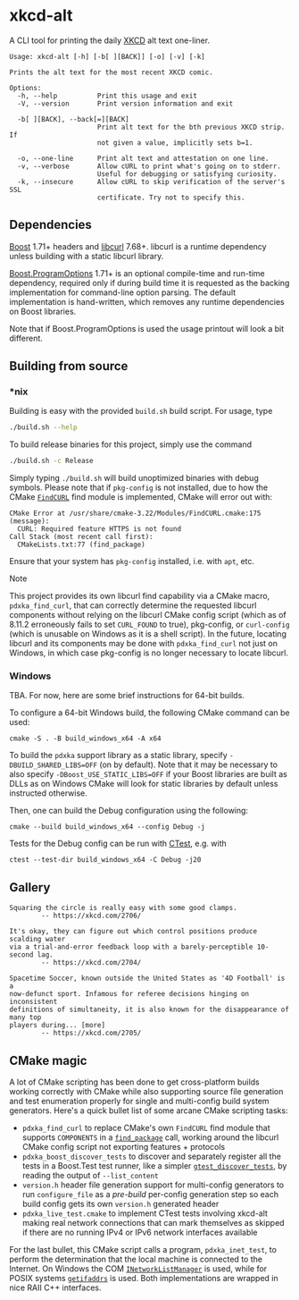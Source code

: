 # xkcd-alt

A CLI tool for printing the daily [XKCD](https://xkcd.com/) alt text one-liner.

```
Usage: xkcd-alt [-h] [-b[ ][BACK]] [-o] [-v] [-k]

Prints the alt text for the most recent XKCD comic.

Options:
  -h, --help          Print this usage and exit
  -V, --version       Print version information and exit

  -b[ ][BACK], --back[=][BACK]
                      Print alt text for the bth previous XKCD strip. If
                      not given a value, implicitly sets b=1.

  -o, --one-line      Print alt text and attestation on one line.
  -v, --verbose       Allow cURL to print what's going on to stderr.
                      Useful for debugging or satisfying curiosity.
  -k, --insecure      Allow cURL to skip verification of the server's SSL
                      certificate. Try not to specify this.
```

## Dependencies

[Boost](https://www.boost.org/) 1.71+ headers and
[libcurl](https://curl.se/libcurl/) 7.68+. libcurl is a runtime dependency
unless building with a static libcurl library.

[Boost.ProgramOptions](https://theboostcpplibraries.com/boost.program_options)
1.71+ is an optional compile-time and run-time dependency, required only if
during build time it is requested as the backing implementation for
command-line option parsing. The default implementation is hand-written, which
removes any runtime dependencies on Boost libraries.

Note that if Boost.ProgramOptions is used the usage printout will look a bit
different.

## Building from source

### *nix

Building is easy with the provided `build.sh` build script. For usage, type

```bash
./build.sh --help
```

To build release binaries for this project, simply use the command

```bash
./build.sh -c Release
```

Simply typing `./build.sh` will build unoptimized binaries with debug symbols.
Please note that if `pkg-config` is not installed, due to how the CMake
[`FindCURL`](https://cmake.org/cmake/help/latest/module/FindCURL.html) find
module is implemented, CMake will error out with:

```
CMake Error at /usr/share/cmake-3.22/Modules/FindCURL.cmake:175 (message):
  CURL: Required feature HTTPS is not found
Call Stack (most recent call first):
  CMakeLists.txt:77 (find_package)
```

Ensure that your system has `pkg-config` installed, i.e. with `apt`, etc.

> [!NOTE]
>
> This project provides its own libcurl find capability via a CMake macro,
> `pdxka_find_curl`, that can correctly determine the requested libcurl
> components without relying on the libcurl CMake config script (which as of
> 8.11.2 erroneously fails to set `CURL_FOUND` to true), pkg-config, or
> `curl-config` (which is unusable on Windows as it is a shell script). In the
> future, locating libcurl and its components may be done with
> `pdxka_find_curl` not just on Windows, in which case pkg-config is no longer
> necessary to locate libcurl.

### Windows

TBA. For now, here are some brief instructions for 64-bit builds.

To configure a 64-bit Windows build, the following CMake command can be used:

```shell
cmake -S . -B build_windows_x64 -A x64
```

To build the `pdxka` support library as a static library, specify
`-DBUILD_SHARED_LIBS=OFF` (on by default). Note that it may be necessary to
also specify `-DBoost_USE_STATIC_LIBS=OFF` if your Boost libraries are built as
DLLs as on Windows CMake will look for static libraries by default unless
instructed otherwise.

Then, one can build the Debug configuration using the following:

```shell
cmake --build build_windows_x64 --config Debug -j
```

Tests for the Debug config can be run with
[CTest](https://cmake.org/cmake/help/latest/manual/ctest.1.html), e.g. with

```shell
ctest --test-dir build_windows_x64 -C Debug -j20
```

## Gallery

```
Squaring the circle is really easy with some good clamps.
		-- https://xkcd.com/2706/
```

```
It's okay, they can figure out which control positions produce scalding water
via a trial-and-error feedback loop with a barely-perceptible 10-second lag.
		-- https://xkcd.com/2704/
```

```
Spacetime Soccer, known outside the United States as '4D Football' is a
now-defunct sport. Infamous for referee decisions hinging on inconsistent
definitions of simultaneity, it is also known for the disappearance of many top
players during... [more]
		-- https://xkcd.com/2705/
```

## CMake magic

A lot of CMake scripting has been done to get cross-platform builds working
correctly with CMake while also supporting source file generation and test
enumeration properly for single and multi-config build system generators. Here's
a quick bullet list of some arcane CMake scripting tasks:

* `pdxka_find_curl` to replace CMake's own `FindCURL` find module that supports
  `COMPONENTS` in a
  [`find_package`](https://cmake.org/cmake/help/latest/command/find_package.html)
  call, working around the libcurl CMake config script not exporting
  features + protocols
* `pdxka_boost_discover_tests` to discover and separately register all the tests
  in a Boost.Test test runner, like a simpler
  [`gtest_discover_tests`](https://cmake.org/cmake/help/latest/module/GoogleTest.html#command:gtest_discover_tests),
  by reading the output of `--list_content`
* `version.h` header file generation support for multi-config generators to
  run `configure_file` as a *pre-build* per-config generation step so each
  build config gets its own `version.h` generated header
* `pdxka_live_test.cmake` to implement CTest tests involving xkcd-alt making
  real network connections that can mark themselves as skipped if there are no
  running IPv4 or IPv6 network interfaces available

For the last bullet, this CMake script calls a program, `pdxka_inet_test`, to
perform the determination that the local machine is connected to the Internet.
On Windows the COM
[`INetworkListManager`](https://learn.microsoft.com/en-us/windows/win32/api/netlistmgr/nn-netlistmgr-inetworklistmanager)
is used, while for POSIX systems [`getifaddrs`](https://man7.org/linux/man-pages/man3/getifaddrs.3.html)
is used. Both implementations are wrapped in nice RAII C++ interfaces.
